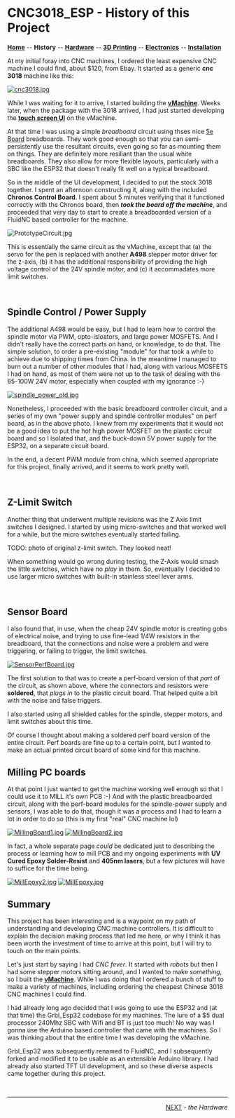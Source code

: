 # CNC3018_ESP - History of this Project

**[Home](readme.md)** --
**History** --
**[Hardware](hardware.md)** --
**[3D Printing](3dPrinting.md)** --
**[Electronics](electronics.md)** --
**[Installation](installation.md)**


At my initial foray into CNC machines, I ordered the least expensive
CNC machine I could find, about $120, from Ebay.  It started as a generic
**cnc 3018** machine like this:

[![cnc3018.jpg](images/cnc3018.jpg)](images/cnc3018_large.jpg)

While I was waiting for it to arrive, I started building the
[**vMachine**](https://github.com/phorton1/Arduino-_vMachine).
Weeks later, when the package with the 3018 arrived, I had just started developing the
[**touch screen UI**](https://github.com/phorton1/Arduino-libraries-FluidNC_UI)
on the vMachine.

At that time I was using a simple *breadboard* circuit
using thses nice [5e Board](https://www.5eboard.com/product-category/5e-circuit-boards/)
breadboards.  They work good enough so that you can semi-persistently use
the resultant circuits, even going so far as mounting them on things.
They are definitely more resiliant than the usual white breadboards.
They also allow for more flexible layouts, particularly with a SBC like
the ESP32 that doesn't really fit well on a typical breadboard.

So in the middle of the UI development, I decided to put the stock 3018 together.
I spent an afternoon constructing it, along with the included **Chronos
Control Board**.   I spent about 5 minutes verifying that it functioned
correctly with the Chronos board, then ***took the board off the machine***,
and proceeded that very day to start to create a breadboarded version of
a FluidNC based controller for the machine.

![PrototypeCircuit.jpg](images/PrototypeCircuit.jpg)

This is essentially the same circuit as the vMachine, except that (a)
the servo for the pen is replaced with another **A498** stepper
motor driver for the z-axis, (b) it has the additional responsibility
of providing the high voltage control of the 24V spindle motor, and
(c) it accommadates more limit switches.

<br>

## Spindle Control / Power Supply

The additional A498 would be easy, but I had to learn how to control
the spindle motor via PWM, opto-isloators, and large power MOSFETS.
And I didn't really have the correct parts on hand, or knowledge,
to do that.  The simple solution, to order a pre-existing "module"
for that took a while to achieve due to shipping times from China.
In the meantime I managed to burn out a number of other modules that
I had, along with various MOSFETS I had on hand, as most of them
were not up to the task of dealing with the 65-100W 24V motor, especially
when coupled with my ignorance :-)

[![spindle_power_old.jpg](images/spindle_power_old.jpg)](images/spindle_power_old_large.jpg)

Nonetheless, I proceeded with the basic breadboard controller
circuit, and a series of my own "power supply and spindle
controller modules" on perf board, as in the above photo.
I knew from my experiments that it would not be a good idea to
put the hot high power MOSFET on the plastic circuit board
and so I isolated that, and the buck-down 5V power supply
for the ESP32, on a separate circuit board.

In the end, a decent PWM module from china, which seemed
appropriate for this project, finally arrived, and it seems
to work pretty well.

<br>

## Z-Limit Switch

Another thing that underwent multiple revisions was the
Z Axis limit switches I designed.   I started by using
micro-switches and that worked well for a while, but
the micro switches eventually started failing.

TODO: photo of original z-limit switch.  They looked neat!

When something would go wrong during testing, the
Z-Axis would smash the little switches, which have
no *play* in them.  So, eventually I decided to use
larger micro switches with built-in stainless steel
lever arms.


<br>

## Sensor Board

I also found that, in use, when the cheap 24V spindle motor is creating
gobs of electrical noise, and trying to use fine-lead 1/4W resistors
in the breadboard, that the connections and noise were a problem and
were triggering, or failing to trigger, the limit switches.

[![SensorPerfBoard.jpg](images/SensorPerfBoard.jpg)](images/SensorPerfBoard_large.jpg)

The first solution to that was to create a perf-board version of
that *part* of the circuit, as shown above, where the connectors and resistors
were **soldered**, that *plugs in* to the plastic circuit board.
That helped quite a bit with the noise and false triggers.

I also started using all shielded cables for the spindle, stepper motors,
and limit switches about this time.

Of course I thought about making a soldered perf board version of the entire
circuit.  Perf boards are fine up to a certain point, but I wanted to make
an actual printed circuit board of some kind for this machine.


## Milling PC boards

At that point I just wanted to get the machine working well enough so that
I could use it to MILL it's own PCB :-)  And with the plastic breadboarded
circuit, along with the perf-board modules for the spindle-power supply and
sensors, I was able to do that, though it was a process and I had to learn
a lot in order to do so (this is my first "real" CNC machine lol)

[![MillingBoard1.jpg](images/MillingBoard1.jpg)](images/MillingBoard1_large.jpg)
[![MillingBoard2.jpg](images/MillingBoard2.jpg)](images/MillingBoard2_large.jpg)

In fact, a whole separate page *could* be dedicated just to describing
the process or learning how to mill PCB and my ongoing experiments
with **UV Cured Epoxy Solder-Resist** and **405nm lasers**, but a few
pictures will have to suffice for the time being.

[![MillEpoxy2.jpg](images/MillEpoxy2.jpg)](images/MillEpoxy2_large.jpg)
[![MillEpoxy.jpg](images/MillEpoxy.jpg)](images/MillEpoxy_large.jpg)


## Summary

This project has been interesting and is a waypoint on my path of understanding
and developing CNC machine controllers.  It is difficult to explain the decision
making process that led me here, or why I think it has been worth the investment
of time to arrive at this point, but I will try to touch on the main points.

Let's just start by saying I had *CNC fever*.  It started with *robots* but then
I had some stepper motors sitting around, and I wanted to make *something*, so
I built the [**vMachine**](https://github.com/phorton1/Arduino-_vMachine).
While I was doing that I ordered a bunch of stuff to
make a variety of machines, including ordering the cheapest Chinese 3018 CNC
machines I could find.

I had already long ago decided that I was going to use the ESP32 and (at that
time) the Grbl_Esp32 codebase for my machines.   The lure of a $5 dual processor
240Mhz SBC with Wifi and BT is just too much!   No way was I gonna use the Arduino
based controller that came with the machines.  So I was thinking about that the
entire time I was developing the vMachine.

Grbl_Esp32 was subsequently renamed to FluidNC, and I subsequently forked and
modified it to be usable as an extensible Arduino library. I had already also
started TFT UI development, and so these diverse aspects came together during
this project.



<br>
<hr>
<div style="text-align: right">
<a href='hardware.md'>NEXT</a><i> - the Hardware</i>
</div>
